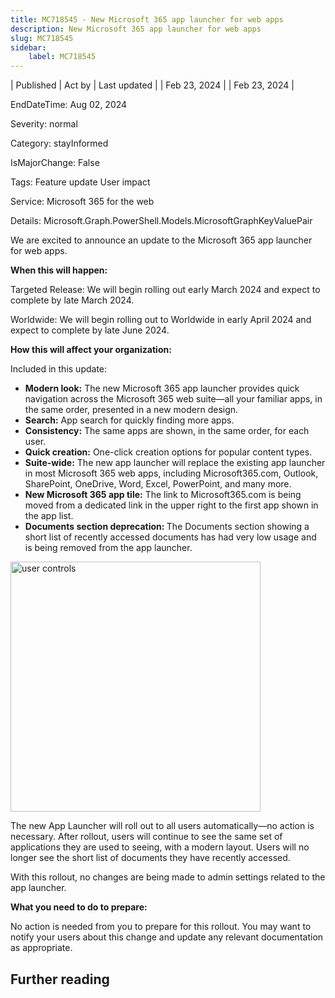 ```yaml
---
title: MC718545 - New Microsoft 365 app launcher for web apps
description: New Microsoft 365 app launcher for web apps
slug: MC718545
sidebar:
    label: MC718545
---
```



| Published | Act by | Last updated |
| Feb 23, 2024 |  | Feb 23, 2024 |

EndDateTime: Aug 02, 2024

Severity: normal

Category: stayInformed

IsMajorChange: False

Tags: Feature update User impact

Service: Microsoft 365 for the web

Details: Microsoft.Graph.PowerShell.Models.MicrosoftGraphKeyValuePair

<p>We are excited to announce an update to the Microsoft 365 app launcher for web apps.</p><p> </p><p><b>When this will happen:</b>
</p><p>
</p><p>Targeted Release: We will begin rolling out early March 2024 and expect to complete by late March 2024.
</p><p>Worldwide: We will begin rolling out to Worldwide in early April 2024 and expect to complete by late June 2024.
</p><p><b>How this will affect your organization:</b><br></p><p>
</p><p>Included in this update:<br></p><ul><li><b>Modern look:</b> The new Microsoft 365 app launcher provides quick navigation across the Microsoft 365 web suite—all your familiar apps, in the same order, presented in a new modern design.
</li><li><b>Search:</b> App search for quickly finding more apps.<br></li><li><b style="">Consistency</b><b>:</b> The same apps are shown, in the same order, for each user.</li><li><b>Quick creation:</b> One-click creation options for popular content types.</li><li><b>Suite-wide:</b>   The new app launcher will replace the existing app launcher in most Microsoft 365 web apps, including Microsoft365.com, Outlook, SharePoint, OneDrive, Word, Excel, PowerPoint, and many more.
</li><li><b>New Microsoft 365 app tile:</b> The link to Microsoft365.com is being moved from a dedicated link in the upper right to the first app shown in the app list.
</li><li><b>Documents section deprecation: </b>The Documents section showing a short list of recently accessed documents has had very low usage and is being removed from the app launcher.</li></ul><p><img src="https://img-prod-cms-rt-microsoft-com.akamaized.net/cms/api/am/imageFileData/RW1hRCv?ver=1490" style="width: 400px;" alt="user controls"><br></p><p>The new App Launcher will roll out to all users automatically—no action is necessary. After rollout, users will continue to see the same set of applications they are used to seeing, with a modern layout. Users will no longer see the short list of documents they have recently accessed.<br></p><p>With this rollout, no changes are being made to admin settings related to the app launcher.</p><p><b>What you need to do to prepare:</b>
</p><p>No action is needed from you to prepare for this rollout. You may want to notify your users about this change and update any relevant documentation as appropriate.</p>

## Further reading
